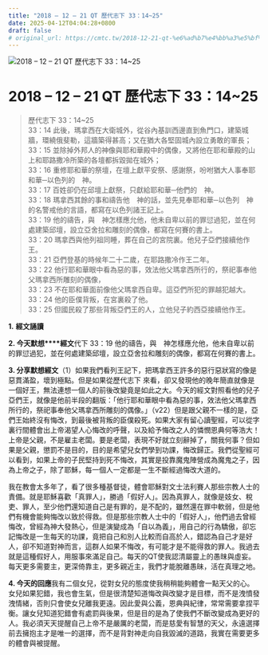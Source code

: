 ```yaml
---
title: "2018 – 12 – 21 QT 歷代志下 33：14~25"
date: 2025-04-12T04:04:28+0800
draft: false
# original_url: https://cmtc.tw/2018-12-21-qt-%e6%ad%b7%e4%bb%a3%e5%bf%97%e4%b8%8b-33%ef%bc%9a1425
---
```


![2018 – 12 – 21 QT 歷代志下 33：14\~25](/images/qt.jpg   "2018 – 12 – 21 QT 歷代志下 33：14\~25")

# 2018 – 12 – 21 QT 歷代志下 33：14\~25

> 歷代志下 33：14\~25  
> 33：14 此後，瑪拿西在大衛城外，從谷內基訓西邊直到魚門口，建築城牆，環繞俄斐勒，這牆築得甚高；又在猶大各堅固城內設立勇敢的軍長；  
> 33：15 並除掉外邦人的神像與耶和華殿中的偶像，又將他在耶和華殿的山上和耶路撒冷所築的各壇都拆毀拋在城外；  
> 33：16 重修耶和華的祭壇，在壇上獻平安祭、感謝祭，吩咐猶大人事奉耶和華─以色列的　神。  
> 33：17 百姓卻仍在邱壇上獻祭，只獻給耶和華─他們的　神。  
> 33：18 瑪拿西其餘的事和禱告他　神的話，並先見奉耶和華─以色列　神的名警戒他的言語，都寫在以色列諸王記上。  
> 33：19 他的禱告，與　神怎樣應允他，他未自卑以前的罪愆過犯，並在何處建築邱壇，設立亞舍拉和雕刻的偶像，都寫在何賽的書上。  
> 33：20 瑪拿西與他列祖同睡，葬在自己的宮院裏。他兒子亞們接續他作王。  
> 33：21 亞們登基的時候年二十二歲，在耶路撒冷作王二年。  
> 33：22 他行耶和華眼中看為惡的事，效法他父瑪拿西所行的，祭祀事奉他父瑪拿西所雕刻的偶像，  
> 33：23 不在耶和華面前像他父瑪拿西自卑。這亞們所犯的罪越犯越大。  
> 33：24 他的臣僕背叛，在宮裏殺了他。  
> 33：25 但國民殺了那些背叛亞們王的人，立他兒子約西亞接續他作王。

**1.** **經文誦讀**

**2. 今天默想****經文**代下 33：19 他的禱告，與　神怎樣應允他，他未自卑以前的罪愆過犯，並在何處建築邱壇，設立亞舍拉和雕刻的偶像，都寫在何賽的書上。

**3. 分享默想經文**（1）如果我們看列王記下，把瑪拿西王許多的惡行惡狀寫的像是惡貫滿盈，壞到極點。但是如果從歷代志下 來看，卻又發現他的晚年簡直就像是一個好王，無法連想一個人的前後改變竟是如此之大。今天的經文對照看他的兒子亞們王，就像是他前半段的翻版：「他行耶和華眼中看為惡的事，效法他父瑪拿西所行的，祭祀事奉他父瑪拿西所雕刻的偶像。」（v22）但是跟父親不一樣的是，亞們王始終沒有悔改，到最後被背叛的臣僕殺死。如果大家有留心讀聖經，可以從字裏行間體會出上帝渴望人心悔改的呼聲，以及給予悔改之人的憐憫恩典何等浩大！上帝是父親，不是雇主老闆。要是老闆，表現不好就立刻辭掉了，關我何事？但如果是父親，懲罰不是目的，目的是希望兒女們學到功課，悔改歸正。我們從聖經可以看到，如果上帝的子民堅持到死不悔改，其實是投靠魔鬼陣營成為魔鬼之子，因為上帝之子，除了耶穌，每一個人一定都是一生不斷經過悔改大道的。

我在教會太多年了，看了很多種基督徒，體會耶穌對文士法利賽人那些宗教人士的責備。就是耶穌喜歡「真罪人」，勝過「假好人」。因為真罪人，就像是妓女、稅吏、罪人，至少他們還知道自己是有罪的，是不配的，雖然還在罪中軟弱，但是他們有機會能夠悔改以致於得救。但是那些宗教人士中的「假好人」，他們過去曾經悔改，曾經為神大發熱心，但是演變成為「自以為義」，用自己的行為驕傲，卻忘記悔改是一生每天的功課，竟把自己和別人比較而自高於人，錯認為自己才是好人，卻不知道對神而言，這群人如果不悔改，有可能才是不能得救的罪人。我過去就是這種假好人，用服事來滿足自己。每天的QT使我認清屬靈上的愚昩與虛妄。每天更多需要主，更深倚靠主，更多親近主，我們才能脫離愚昧，活在真理之地。

**4. 今天的回應**我有二個女兒，從對女兒的態度使我稍稍能夠體會一點天父的心。女兒如果犯錯，我也會生氣，但是很清楚知道悔改與改變才是目標，而不是洩憤發洩情緒，否則只會使女兒離我更遠。因此愛與公義，恩典與紀律，常常需要拿捏平衡。讓女兒知道犯錯會有處罰與後果，但是目的是為了使我們不斷改變成為更好的人。我必須天天提醒自己上帝不是嚴厲的老闆，而是慈愛有智慧的天父，永遠選擇前去擁抱主才是唯一的選擇，而不是背對神走向自我毀滅的道路，我實在需要更多的體會與被提醒。